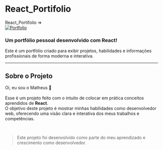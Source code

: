 # React_Portifolio  

React_Portifolio =>  
[![Portfolio](https://img.shields.io/website-up-down-green-red/http/monip.org.svg)](https://th3uss.github.io/React_Portifolio/)  

### Um portfólio pessoal desenvolvido com React!  

Este é um portfólio criado para exibir projetos, habilidades e informações profissionais de forma moderna e interativa.  

<hr>  

## Sobre o Projeto  
Oi, eu sou o Matheus 👋<br>  
Esse é um projeto feito com o intuito de colocar em prática conceitos aprendidos de **React**.  
O objetivo deste projeto é mostrar minhas habilidades como desenvolvedor web, oferecendo uma visão clara e interativa dos meus trabalhos e competências.  

<br>  

> Este projeto foi desenvolvido como parte do meu aprendizado e crescimento como desenvolvedor.  
